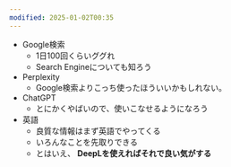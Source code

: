 ```yaml
---
modified: 2025-01-02T00:35
---
```

  

- Google検索
    - 1日100回くらいググれ
    - Search Engineについても知ろう
- Perplexity
    - Google検索よりこっち使ったほういいかもしれない。
- ChatGPT
    - とにかくやばいので、使いこなせるようになろう
- 英語
    - 良質な情報はまず英語でやってくる
    - いろんなことを先取りできる
    - とはいえ、 **DeepLを使えればそれで良い気がする**